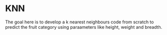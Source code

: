 # KNN
The goal here is to develop a k nearest neighbours code from scratch to predict the fruit category using paraameters like height, weight and breadth.
 
